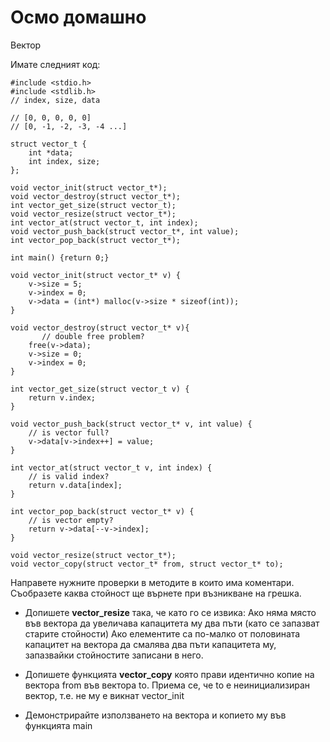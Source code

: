 # Осмо домашно
Вектор

Имате следният код:

```
#include <stdio.h>
#include <stdlib.h>
// index, size, data

// [0, 0, 0, 0, 0]
// [0, -1, -2, -3, -4 ...]

struct vector_t {
	int *data;
	int index, size;
};

void vector_init(struct vector_t*);
void vector_destroy(struct vector_t*);
int vector_get_size(struct vector_t);
void vector_resize(struct vector_t*);
int vector_at(struct vector_t, int index);
void vector_push_back(struct vector_t*, int value);
int vector_pop_back(struct vector_t*);

int main() {return 0;}

void vector_init(struct vector_t* v) {
	v->size = 5;
	v->index = 0;
	v->data = (int*) malloc(v->size * sizeof(int));
}

void vector_destroy(struct vector_t* v){
       // double free problem?
	free(v->data);
	v->size = 0;
	v->index = 0;
}

int vector_get_size(struct vector_t v) {
	return v.index;
}

void vector_push_back(struct vector_t* v, int value) {
	// is vector full?
	v->data[v->index++] = value;
}

int vector_at(struct vector_t v, int index) {
	// is valid index?
	return v.data[index];
}

int vector_pop_back(struct vector_t* v) {
	// is vector empty?
	return v->data[--v->index];
}

void vector_resize(struct vector_t*);
void vector_copy(struct vector_t* from, struct vector_t* to);
```

Направете нужните проверки в методите в които има коментари. Съобразете каква стойност ще върнете при възникване на грешка.

- Допишете __vector_resize__ така, че като го се извика:
Ако няма място във вектора да увеличава капацитета му два пъти (като се запазват старите стойности)
Ако елементите са по-малко от половината капацитет на вектора да смалява два пъти капацитета му, запазвайки стойностите записани в него.

- Допишете функцията __vector_copy__ която прави идентично копие на вектора from във вектора to. Приема се, че to е неинициализиран вектор, т.е. не му е викнат vector_init

- Демонстрирайте използването на вектора и копието му във функцията main

